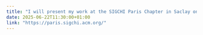 ```yaml
---
title: "I will present my work at the SIGCHI Paris Chapter in Saclay on July 1st."
date: 2025-06-22T11:30:00+01:00
link: "https://paris.sigchi.acm.org/"
---
```


